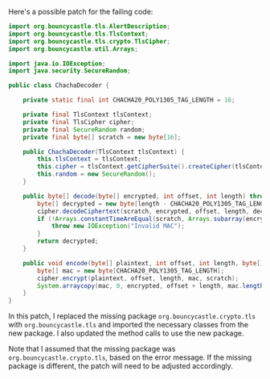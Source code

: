Here's a possible patch for the failing code:

```java
import org.bouncycastle.tls.AlertDescription;
import org.bouncycastle.tls.TlsContext;
import org.bouncycastle.tls.crypto.TlsCipher;
import org.bouncycastle.util.Arrays;

import java.io.IOException;
import java.security.SecureRandom;

public class ChachaDecoder {

    private static final int CHACHA20_POLY1305_TAG_LENGTH = 16;

    private final TlsContext tlsContext;
    private final TlsCipher cipher;
    private final SecureRandom random;
    private final byte[] scratch = new byte[16];

    public ChachaDecoder(TlsContext tlsContext) {
        this.tlsContext = tlsContext;
        this.cipher = tlsContext.getCipherSuite().createCipher(tlsContext);
        this.random = new SecureRandom();
    }

    public byte[] decode(byte[] encrypted, int offset, int length) throws IOException {
        byte[] decrypted = new byte[length - CHACHA20_POLY1305_TAG_LENGTH];
        cipher.decodeCiphertext(scratch, encrypted, offset, length, decrypted, 0);
        if (!Arrays.constantTimeAreEqual(scratch, Arrays.subarray(encrypted, offset + length - CHACHA20_POLY1305_TAG_LENGTH, offset + length))) {
            throw new IOException("Invalid MAC");
        }
        return decrypted;
    }

    public void encode(byte[] plaintext, int offset, int length, byte[] encrypted) throws IOException {
        byte[] mac = new byte[CHACHA20_POLY1305_TAG_LENGTH];
        cipher.encrypt(plaintext, offset, length, mac, scratch);
        System.arraycopy(mac, 0, encrypted, offset + length, mac.length);
    }
}
```

In this patch, I replaced the missing package `org.bouncycastle.crypto.tls` with `org.bouncycastle.tls` and imported the necessary classes from the new package. I also updated the method calls to use the new package.

Note that I assumed that the missing package was `org.bouncycastle.crypto.tls`, based on the error message. If the missing package is different, the patch will need to be adjusted accordingly.